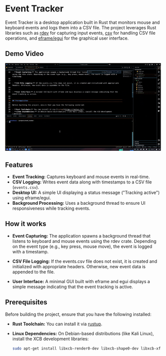
# Event Tracker

Event Tracker is a desktop application built in Rust that monitors mouse and keyboard events and logs them into a CSV file. The project leverages Rust libraries such as [rdev](https://crates.io/crates/rdev) for capturing input events, [csv](https://crates.io/crates/csv) for handling CSV file operations, and [eframe/egui](https://crates.io/crates/eframe) for the graphical user interface.


## Demo Video 
![Demo GIF](./video.gif)



## Features

- **Event Tracking:** Captures keyboard and mouse events in real-time.
- **CSV Logging:** Writes event data along with timestamps to a CSV file (`events.csv`).
- **Desktop UI:** A simple UI displaying a status message ("Tracking active") using eframe/egui.
- **Background Processing:** Uses a background thread to ensure UI responsiveness while tracking events.


## How it works

- **Event Capturing:** The application spawns a background thread that listens to keyboard and mouse events using the rdev crate. Depending on the event type (e.g., key press, mouse move), the event is logged with a timestamp.


- **CSV File Logging:** If the events.csv file does not exist, it is created and initialized with appropriate headers. Otherwise, new event data is appended to the file.


- **User Interface:** A minimal GUI built with eframe and egui displays a simple message indicating that the event tracking is active.


## Prerequisites

Before building the project, ensure that you have the following installed:

- **Rust Toolchain:** You can install it via [rustup](https://rustup.rs/).
- **Linux Dependencies:** On Debian-based distributions (like Kali Linux), install the XCB development libraries:
  
  ```bash
  sudo apt-get install libxcb-render0-dev libxcb-shape0-dev libxcb-xfixes0-dev
```
